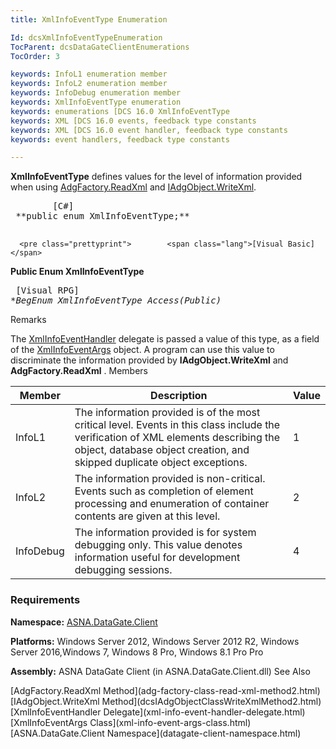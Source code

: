 ```yaml
---
title: XmlInfoEventType Enumeration

Id: dcsXmlInfoEventTypeEnumeration
TocParent: dcsDataGateClientEnumerations
TocOrder: 3

keywords: InfoL1 enumeration member
keywords: InfoL2 enumeration member
keywords: InfoDebug enumeration member
keywords: XmlInfoEventType enumeration
keywords: enumerations [DCS 16.0 XmlInfoEventType
keywords: XML [DCS 16.0 events, feedback type constants
keywords: XML [DCS 16.0 event handler, feedback type constants
keywords: event handlers, feedback type constants

---
```


<span> **XmlInfoEventType** </span> defines values for the level of information provided when using [ AdgFactory.ReadXml](adg-factory-class-read-xml-method2.html) and [ IAdgObject.WriteXml](dcsIAdgObjectClassWriteXmlMethod2.html). 
<pre class="prettyprint">        <span class="lang">[C#]</span>
 **public enum XmlInfoEventType;** 
      </pre>
      <pre class="prettyprint">        <span class="lang">[Visual Basic] </span>
 **Public Enum XmlInfoEventType** 
      </pre>
      <pre class="prettyprint">        <span class="lang">[Visual RPG]</span>
 **BegEnum XmlInfoEventType Access(*Public)** 
      </pre>

Remarks

The [XmlInfoEventHandler](xml-info-event-handler-delegate.html) delegate is passed a value of this type, as a field of the [ XmlInfoEventArgs](xml-info-event-args-class.html) object. A program can use this value to discriminate the information provided by **IAdgObject.WriteXml** and **AdgFactory.ReadXml** . 
Members



| Member | Description | Value |
| ---- | ---- | ---- |
| InfoL1 | The information provided is of the most critical level. Events in this class include the verification of XML elements describing the object, database object creation, and skipped duplicate object exceptions. | 1 |
| InfoL2 | The information provided is non-critical. Events such as completion of element processing and enumeration of container contents are given at this level. | 2 |
| InfoDebug | The information provided is for system debugging only. This value denotes information useful for development debugging sessions. | 4 |



### Requirements
**Namespace:** [ASNA.DataGate.Client](datagate-client-namespace.html) 

**Platforms:** Windows Server 2012, Windows Server 2012 R2, Windows Server 2016,Windows 7, Windows 8 Pro, Windows 8.1 Pro Pro

**Assembly:** ASNA DataGate Client (in ASNA.DataGate.Client.dll)
See Also

<dl />
      [AdgFactory.ReadXml Method](adg-factory-class-read-xml-method2.html)
      <br />
      [IAdgObject.WriteXml Method](dcsIAdgObjectClassWriteXmlMethod2.html)
      <br />
      [XmlInfoEventHandler Delegate](xml-info-event-handler-delegate.html)
      <br />
      [XmlInfoEventArgs Class](xml-info-event-args-class.html)
      <br />
      [ASNA.DataGate.Client Namespace](datagate-client-namespace.html)

